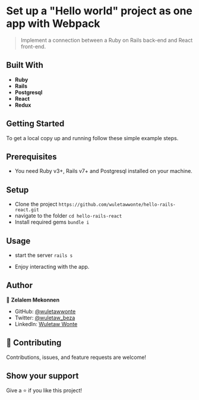 # Set up a "Hello world" project as one app with Webpack

> Implement a connection between a Ruby on Rails back-end and React front-end.

## Built With

- **Ruby**
- **Rails**
- **Postgresql**
- **React**
- **Redux**

## Getting Started

To get a local copy up and running follow these simple example steps.

## Prerequisites

- You need Ruby v3+, Rails v7+ and Postgresql installed on your machine.

## Setup

- Clone the project `https://github.com/wuletawwonte/hello-rails-react.git`
- navigate to the folder `cd hello-rails-react`
- Install required gems `bundle i`

## Usage

- start the server `rails s`

- Enjoy interacting with the app.

## Author

👤 **Zelalem Mekonnen**

- GitHub: [@wuletawwonte](https://github.com/wuletawwonte)
- Twitter: [@wuletaw_beza](https://twitter.com/wuletawwonte)
- LinkedIn: [Wuletaw Wonte](https://www.linkedin.com/in/wuletaw-wonte/)

## 🤝 Contributing

Contributions, issues, and feature requests are welcome!

## Show your support

Give a ⭐️ if you like this project!
